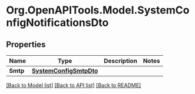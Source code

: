# Org.OpenAPITools.Model.SystemConfigNotificationsDto

## Properties

Name | Type | Description | Notes
------------ | ------------- | ------------- | -------------
**Smtp** | [**SystemConfigSmtpDto**](SystemConfigSmtpDto.md) |  | 

[[Back to Model list]](../../README.md#documentation-for-models) [[Back to API list]](../../README.md#documentation-for-api-endpoints) [[Back to README]](../../README.md)

